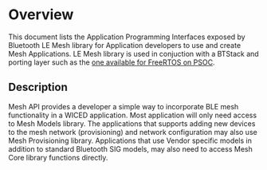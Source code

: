 # Overview

This document lists the Application Programming Interfaces exposed by Bluetooth LE Mesh library for Application developers to use and create Mesh Applications.
LE Mesh library is used in conjuction with a BTStack and porting layer such as the [one available for FreeRTOS on PSOC](https://github.com/Infineon/btstack-integration).

## Description
Mesh API provides a developer a simple way to incorporate BLE mesh functionality in a WICED application.
Most application will only need access to Mesh Models library. The applications that supports adding new devices to the mesh network (provisioning) and network configuration may also use Mesh Provisioning library.
Applications that use Vendor specific models in addition to standard Bluetooth SIG models, may also need to access Mesh Core library functions directly.
